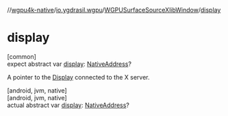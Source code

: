 //[wgpu4k-native](../../../index.md)/[io.ygdrasil.wgpu](../index.md)/[WGPUSurfaceSourceXlibWindow](index.md)/[display](display.md)

# display

[common]\
expect abstract var [display](display.md): [NativeAddress](../../ffi/-native-address/index.md)?

A pointer to the [Display](https://www.x.org/releases/current/doc/libX11/libX11/libX11.html#Opening_the_Display) connected to the X server.

[android, jvm, native]\
[android, jvm, native]\
actual abstract var [display](display.md): [NativeAddress](../../ffi/-native-address/index.md)?